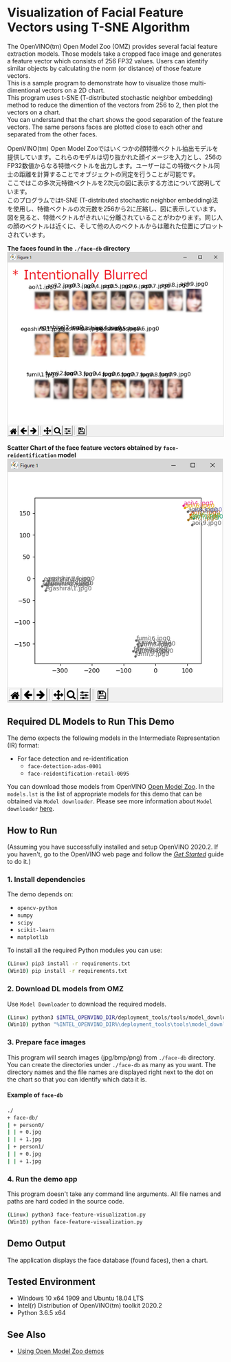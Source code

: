 # Visualization of Facial Feature Vectors using T-SNE Algorithm
The OpenVINO(tm) Open Model Zoo (OMZ) provides several facial feature extraction models. Those models take a cropped face image and generates a feature vector which consists of 256 FP32 values. Users can identify similar objects by calculating the norm (or distance) of those feature vectors.  
This is a sample program to demonstrate how to visualize those multi-dimentional vectors on a 2D chart.  
This program uses t-SNE (T-distributed stochastic neighbor embedding) method to reduce the dimention of the vectors from 256 to 2, then plot the vectors on a chart.  
You can understand that the chart shows the good separation of the feature vectors. The same persons faces are plotted close to each other and separated from the other faces.  

OpenVINO(tm) Open Model Zooではいくつかの顔特徴ベクトル抽出モデルを提供しています。これらのモデルは切り抜かれた顔イメージを入力とし、256のFP32数値からなる特徴ベクトルを出力します。ユーザーはこの特徴ベクトル同士の距離を計算することでオブジェクトの同定を行うことが可能です。  
ここではこの多次元特徴ベクトルを2次元の図に表示する方法について説明しています。  
このプログラムではt-SNE (T-distributed stochastic neighbor embedding)法を使用し、特徴ベクトルの次元数を256から2に圧縮し、図に表示しています。  
図を見ると、特徴ベクトルがきれいに分離されていることがわかります。同じ人の顔のベクトルは近くに、そして他の人のベクトルからは離れた位置にプロットされています。

**The faces found in the `./face-db` directory**
![face_db](./resources/db.png)  

**Scatter Chart of the face feature vectors obtained by `face-reidentification` model**
![scatter_chart](./resources/t-sne.png)

## Required DL Models to Run This Demo

The demo expects the following models in the Intermediate Representation (IR) format:

 * For face detection and re-identification 
   * `face-detection-adas-0001`
   * `face-reidentification-retail-0095`


You can download those models from OpenVINO [Open Model Zoo](https://github.com/opencv/open_model_zoo).
In the `models.lst` is the list of appropriate models for this demo that can be obtained via `Model downloader`.
Please see more information about `Model downloader` [here](../../../tools/downloader/README.md).

## How to Run

(Assuming you have successfully installed and setup OpenVINO 2020.2. If you haven't, go to the OpenVINO web page and follow the [*Get Started*](https://software.intel.com/en-us/openvino-toolkit/documentation/get-started) guide to do it.)  

### 1. Install dependencies  
The demo depends on:
- `opencv-python`
- `numpy`
- `scipy`
- `scikit-learn`
- `matplotlib`

To install all the required Python modules you can use:

``` sh
(Linux) pip3 install -r requirements.txt
(Win10) pip install -r requirements.txt
```

### 2. Download DL models from OMZ
Use `Model Downloader` to download the required models.
``` sh
(Linux) python3 $INTEL_OPENVINO_DIR/deployment_tools/tools/model_downloader/downloader.py --list models.lst
(Win10) python "%INTEL_OPENVINO_DIR%\deployment_tools\tools\model_downloader\downloader.py" --list models.lst
```

### 3. Prepare face images
This program will search images (jpg/bmp/png) from `./face-db` directory. You can create the directories under `./face-db` as many as you want. The directory names and the file names are displayed right next to the dot on the chart so that you can identify which data it is.  

#### Example of `face-db`
```sh
./
+ face-db/
| + person0/
| | + 0.jpg
| | + 1.jpg
| + person1/
| | + 0.jpg
| | + 1.jpg
```

### 4. Run the demo app
This program doesn't take any command line arguments. All file names and paths are hard coded in the source code.
``` sh
(Linux) python3 face-feature-visualization.py
(Win10) python face-feature-visualization.py
```

## Demo Output  
The application displays the face database (found faces), then a chart.

## Tested Environment  
- Windows 10 x64 1909 and Ubuntu 18.04 LTS  
- Intel(r) Distribution of OpenVINO(tm) toolkit 2020.2  
- Python 3.6.5 x64  

## See Also  
* [Using Open Model Zoo demos](../../README.md)  
